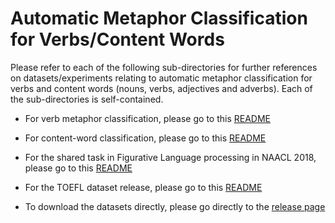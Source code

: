 # Automatic Metaphor Classification for Verbs/Content Words

Please refer to each of the following sub-directories for further references on datasets/experiments relating to automatic metaphor classification for verbs and content words (nouns, verbs, adjectives and adverbs). Each of the sub-directories is self-contained.

* For verb metaphor classification, please go to this [README](https://github.com/EducationalTestingService/metaphor/blob/master/verbs/README.md)

* For content-word classification, please go to this [README](https://github.com/EducationalTestingService/metaphor/blob/master/content-words/README.md)

* For the shared task in Figurative Language processing in NAACL 2018, please go to this [README](https://github.com/EducationalTestingService/metaphor/blob/master/NAACL-FLP-shared-task/README.md)

* For the TOEFL dataset release, please go to this [README](https://github.com/EducationalTestingService/metaphor/blob/master/TOEFL_release/README.md)

* To download the datasets directly, please go directly to the [release page](https://github.com/EducationalTestingService/metaphor/releases)

